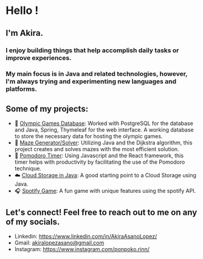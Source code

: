 # Hello !

## I'm Akira. 

### I enjoy building things that help accomplish daily tasks or improve experiences.
### My main focus is in Java and related technologies, however, I'm always trying and experimenting new languages and platforms. 

## Some of my projects:
  - 🏅 [Olympic Games Database](https://github.com/Htska/Db): Worked with PostgreSQL for the database and Java, Spring, Thymeleaf for the web interface. A working database to store the necessary data for hosting the olympic games.
  - 🧱 [Maze Generator/Solver](https://github.com/Vnnxy/Maze-Creator-Solver): Utilizing Java and the Dijkstra algorithm, this project creates and solves mazes with the most efficient solution.
  - 🍅 [Pomodoro Timer](https://github.com/Vnnxy/Pomodoro): Using Javascript and the React framework, this timer helps with productivity by facilitating the use of the Pomodoro technique.
  - ☁️  [Cloud Storage in Java](https://github.com/Vnnxy/MyP_2024-1/tree/main/proyecto2): A good starting point to a Cloud Storage using Java.
  - 🎧 [Spotify Game](https://github.com/Vnnxy/SpotifyRatherGame): A fun game with unique features using the spotify API.

## Let's connect! Feel free to reach out to me on any of my socials.
- Linkedin: https://www.linkedin.com/in/AkiraAsanoLopez/
- Gmail: akiralopezasano@gmail.com
- Instagram: https://www.instagram.com/ponpoko.rinn/
